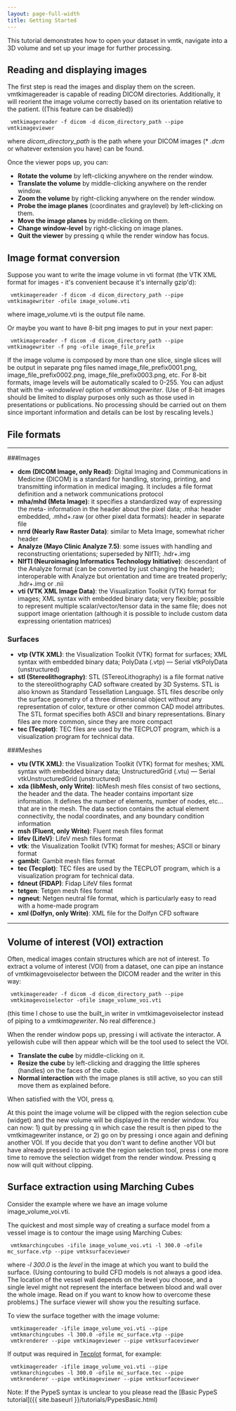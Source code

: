 ```yaml
---
layout: page-full-width
title: Getting Started
---
```


This tutorial demonstrates how to open your dataset in vmtk, navigate into a 3D volume and set up your image for further processing.

## Reading and displaying images

The first step is read the images and display them on the screen. vmtkimagereader is capable of reading DICOM directories. Additionally, it will reorient the image volume correctly based on its orientation relative to the patient. ((This feature can be disabled))

     vmtkimagereader -f dicom -d dicom_directory_path --pipe vmtkimageviewer

where *dicom_directory_path* is the path where your DICOM images (* *.dcm* or whatever extension you have) can be found.

Once the viewer pops up, you can:

+ **Rotate the volume** by left-clicking anywhere on the render window.
+ **Translate the volume** by middle-clicking anywhere on the render window.
+ **Zoom the volume** by right-clicking anywhere on the render window.
+ **Probe the image planes** (coordinates and graylevel) by left-clicking on them.
+ **Move the image planes** by middle-clicking on them.
+ **Change window-level** by right-clicking on image planes.
+ **Quit the viewer** by pressing q while the render window has focus.

## Image format conversion

Suppose you want to write the image volume in vti format (the VTK XML format for images - it's convenient because it's internally gzip'd):

     vmtkimagereader -f dicom -d dicom_directory_path --pipe vmtkimagewriter -ofile image_volume.vti

where image_volume.vti is the output file name.

Or maybe you want to have 8-bit png images to put in your next paper:

     vmtkimagereader -f dicom -d dicom_directory_path --pipe vmtkimagewriter -f png -ofile image_file_prefix

If the image volume is composed by more than one slice, single slices will be output in separate png files named image_file_prefix0001.png, image_file_prefix0002.png, image_file_prefix0003.png, etc. For 8-bit formats, image levels will be automatically scaled to 0-255. You can adjust that with the *-windowlevel* option of *vmtkimagewriter*. (Use of 8-bit images should be limited to display purposes only such as those used in presentations or publications. No processing should be carried out on them since important information and details can be lost by rescaling levels.) 

## File formats
---

###Images

+ **dcm (DICOM Image, only Read)**: Digital Imaging and Communications in Medicine (DICOM) is a standard for handling, storing, printing, and transmitting information in medical imaging. It includes a file format definition and a network communications protocol
+ **mha/mhd (Meta Image)**: it specifies a standardized way of expressing the meta- information in the header about the pixel data; .mha: header embedded, .mhd+.raw (or other pixel data formats): header in separate file
+ **nrrd (Nearly Raw Raster Data)**: similar to Meta Image, somewhat richer header
+ **Analyze (Mayo Clinic Analyze 7.5)**: some issues with handling and reconstructing orientations; superseded by NIfTI; .hdr+.img
+ **NIfTI (Neuroimaging Informatics Technology Initiative)**: descendant of the Analyze format (can be converted by just changing the header); interoperable with Analyze but orientation and time are treated properly; .hdr+.img or .nii
+ **vti (VTK XML Image Data)**: the Visualization Toolkit (VTK) format for images; XML syntax with embedded binary data; very flexible; possible to represent multiple scalar/vector/tensor data in the same file; does not support image orientation (although it is possible to include custom data expressing orientation matrices)


### Surfaces

+ **vtp (VTK XML)**: the Visualization Toolkit (VTK) format for surfaces; XML syntax with embedded binary data; PolyData (.vtp) — Serial vtkPolyData (unstructured)
+ **stl (Stereolithography)**: STL (STereoLithography) is a file format native to the stereolithography CAD software created by 3D Systems. STL is also known as Standard Tessellation Language. STL files describe only the surface geometry of a three dimensional object without any representation of color, texture or other common CAD model attributes. The STL format specifies both ASCII and binary representations. Binary files are more common, since they are more compact
+ **tec (Tecplot)**: TEC files are used by the TECPLOT program, which is a visualization program for technical data.

###Meshes

+ **vtu (VTK XML)**: the Visualization Toolkit (VTK) format for meshes; XML syntax with embedded binary data; UnstructuredGrid (.vtu) — Serial vtkUnstructuredGrid (unstructured)
+ **xda (libMesh, only Write)**: libMesh mesh files consist of two sections, the header and the data. The header contains important size information. It defines the number of elements, number of nodes, etc... that are in the mesh. The data section contains the actual element connectivity, the nodal coordinates, and any boundary condition information
+ **msh (Fluent, only Write)**: Fluent mesh files format
+ **lifev (LifeV)**: LifeV mesh files format
+ **vtk**:  the Visualization Toolkit (VTK) format for meshes; ASCII or binary format
+ **gambit**: Gambit mesh files format
+ **tec (Tecplot)**: TEC files are used by the TECPLOT program, which is a visualization program for technical data.
+ **fdneut (FIDAP)**: Fidap LifeV files format
+ **tetgen**: Tetgen mesh files format
+ **ngneut**:  Netgen neutral file format, which is particularly easy to read with a home-made program
+ **xml (Dolfyn, only Write)**: XML file for the Dolfyn CFD software

---

## Volume of interest (VOI) extraction

Often, medical images contain structures which are not of interest. To extract a volume of interest (VOI) from a dataset, one can pipe an instance of vmtkimagevoiselector between the DICOM reader and the writer in this way:

     vmtkimagereader -f dicom -d dicom_directory_path --pipe 
     vmtkimagevoiselector -ofile image_volume_voi.vti

(this time I chose to use the built_in writer in vmtkimagevoiselector instead of piping to a *vmtkimagewriter*. No real difference.)

When the render window pops up, pressing i will activate the interactor. A yellowish cube will then appear which will be the tool used to select the VOI.

+ **Translate the cube** by middle-clicking on it.
+ **Resize the cube** by left-clicking and dragging the little spheres (handles) on the faces of the cube.
+ **Normal interaction** with the image planes is still active, so you can still move them as explained before.

When satisfied with the VOI, press q.

At this point the image volume will be clipped with the region selection cube (widget) and the new volume will be displayed in the render window. You can now: 1) quit by pressing q in which case the result is then piped to the vmtkimagewriter instance, or 2) go on by pressing i once again and defining another VOI. If you decide that you don't want to define another VOI but have already pressed i to activate the region selection tool, press i one more time to remove the selection widget from the render window. Pressing q now will quit without clipping.

## Surface extraction using Marching Cubes

Consider the example where we have an image volume image_volume_voi.vti.

The quickest and most simple way of creating a surface model from a vessel image is to contour the image using Marching Cubes:

     vmtkmarchingcubes -ifile image_volume_voi.vti -l 300.0 -ofile mc_surface.vtp --pipe vmtksurfaceviewer 

where *-l 300.0* is the *level* in the image at which you want to build the surface. (Using contouring to build CFD models is not always a good idea. The location of the vessel wall depends on the level you choose, and a single level might not represent the interface between blood and wall over the whole image. Read on if you want to know how to overcome these problems.) The surface viewer will show you the resulting surface.

To view the surface together with the image volume:

     vmtkimagereader -ifile image_volume_voi.vti --pipe
     vmtkmarchingcubes -l 300.0 -ofile mc_surface.vtp --pipe
     vmtkrenderer --pipe vmtkimageviewer --pipe vmtksurfaceviewer

If output was required in [Tecplot](http://www.tecplot.com/) format, for example:

     vmtkimagereader -ifile image_volume_voi.vti --pipe
     vmtkmarchingcubes -l 300.0 -ofile mc_surface.tec --pipe
     vmtkrenderer --pipe vmtkimageviewer --pipe vmtksurfaceviewer

Note: If the PypeS syntax is unclear to you please read the [Basic PypeS tutorial]({{ site.baseurl }}/tutorials/PypesBasic.html)
